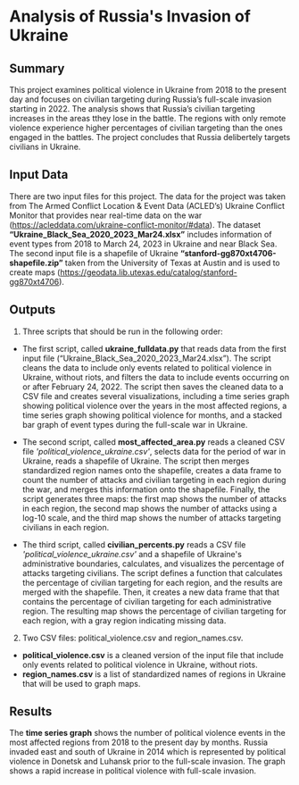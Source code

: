 # Analysis of Russia's Invasion of Ukraine
## Summary
This project examines political violence in Ukraine from 2018 to the present day and focuses on civilian targeting during Russia’s full-scale invasion starting in 2022. The analysis shows that Russia’s civilian targeting increases in the areas tthey lose in the battle. The regions with only remote violence  experience higher percentages of civilian targeting than the ones engaged in the battles. The project concludes that Russia delibertely targets civilians in Ukraine. 
## Input Data
There are two input files for this project. The data for the project was taken from The Armed Conflict Location & Event Data (ACLED’s) Ukraine Conflict Monitor that provides near real-time data on the war (https://acleddata.com/ukraine-conflict-monitor/#data). 
The dataset **“Ukraine_Black_Sea_2020_2023_Mar24.xlsx”** includes information of event types from 2018 to March 24, 2023 in Ukraine and near Black Sea. 
The second input file is a shapefile of Ukraine **“stanford-gg870xt4706-shapefile.zip”** taken from the University of Texas at Austin and is used to create maps (https://geodata.lib.utexas.edu/catalog/stanford-gg870xt4706). 
## Outputs
1.	Three scripts that should be run in the following order:
  - The first script, called **ukraine_fulldata.py** that reads data from the first input file (“Ukraine_Black_Sea_2020_2023_Mar24.xlsx”). The script cleans the data to include only events related to political violence in Ukraine, without riots, and filters the data to include events occurring on or after February 24, 2022. The script then saves the cleaned data to a CSV file and creates several visualizations, including a time series graph showing political violence over the years in the most affected regions, a time series graph showing political violence for months, and a stacked bar graph of event types during the full-scale war in Ukraine.

  - The second script, called **most_affected_area.py** reads a cleaned CSV file *'political_violence_ukraine.csv'*, selects data for the period of war in Ukraine, reads a shapefile of Ukraine. 
The script then merges standardized region names onto the shapefile, creates a data frame to count the number of attacks and civilian targeting in each region during the war, and merges this information onto the shapefile. Finally, the script generates three maps: the first map shows the number of attacks in each region, the second map shows the number of attacks using a log-10 scale, and the third map shows the number of attacks targeting civilians in each region.

  - The third script, called **civilian_percents.py** reads a CSV file *'political_violence_ukraine.csv'* and a shapefile of Ukraine's administrative boundaries, calculates, and visualizes the percentage of attacks targeting civilians. 
The script defines a function that calculates the percentage of civilian targeting for each region, and the results are merged with the shapefile. 
Then, it creates a new data frame that that contains the percentage of civilian targeting for each administrative region. 
The resulting map shows the percentage of civilian targeting for each region, with a gray region indicating missing data.

2.	Two CSV files: political_violence.csv and region_names.csv. 
  - **political_violence.csv** is a cleaned version of the input file that include only events related to political violence in Ukraine, without riots. 
  - **region_names.csv** is a list of standardized names of regions in Ukraine that will be used to graph maps. 

## Results

The **time series graph** shows the number of political violence events in the most affected regions from 2018 to the present day by months.
Russia invaded east and south of Ukraine in 2014 which is represented by political violence in Donetsk and Luhansk prior to the full-scale invasion.
The graph shows a rapid increase in political violence with full-scale invasion.


